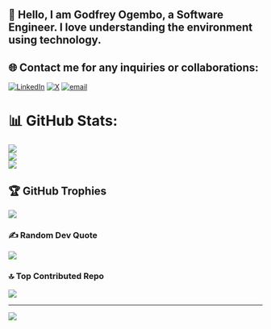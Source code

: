 ## 👋 Hello, I am Godfrey Ogembo, a Software Engineer. I love understanding the environment using technology. 
## 🌐 Contact me for any inquiries or collaborations:
 [![LinkedIn](https://img.shields.io/badge/LinkedIn-%230077B5.svg?logo=linkedin&logoColor=white)](https://www.linkedin.com/in/ogembo-godfrey/) [![X](https://img.shields.io/badge/X-black.svg?logo=X&logoColor=white)](https://x.com/ogembo_godfrey) [![email](https://img.shields.io/badge/Email-D14836?logo=gmail&logoColor=white)](mailto:ogembogodfrey75@gmail.com) 


# 📊 GitHub Stats:
![](https://github-readme-stats.vercel.app/api?username=ZEZE1020&theme=default&hide_border=false&include_all_commits=true&count_private=true)<br/>
![](https://nirzak-streak-stats.vercel.app/?user=ZEZE1020&theme=default&hide_border=false)<br/>
![](https://github-readme-stats.vercel.app/api/top-langs/?username=ZEZE1020&theme=default&hide_border=false&include_all_commits=true&count_private=true&layout=compact)

## 🏆 GitHub Trophies
![](https://github-profile-trophy.vercel.app/?username=ZEZE1020&theme=radical&no-frame=false&no-bg=false&margin-w=4)

### ✍️ Random Dev Quote
![](https://quotes-github-readme.vercel.app/api?type=horizontal&theme=radical)

### 🔝 Top Contributed Repo
![](https://github-contributor-stats.vercel.app/api?username=ZEZE1020&limit=5&theme=dark&combine_all_yearly_contributions=true)

---
[![](https://visitcount.itsvg.in/api?id=ZEZE1020&icon=2&color=9)](https://visitcount.itsvg.in)

